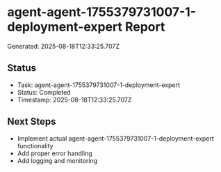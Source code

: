 # agent-agent-1755379731007-1-deployment-expert Report

Generated: 2025-08-18T12:33:25.707Z

## Status
- Task: agent-agent-1755379731007-1-deployment-expert
- Status: Completed
- Timestamp: 2025-08-18T12:33:25.707Z

## Next Steps
- Implement actual agent-agent-1755379731007-1-deployment-expert functionality
- Add proper error handling
- Add logging and monitoring
